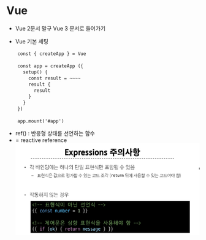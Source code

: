 # Vue
- Vue 2문서 말구 Vue 3 문서로 들어가기

- Vue 기본 세팅
```
    const { createApp } = Vue

    const app = createApp ({
      setup() {
        const result = ~~~~
        result {
          result
        }
      }
    })

    app.mount('#app')
```

-  ref() : 반응형 상태를 선언하는 함수
-   = reactive reference
![alt text](image.png)